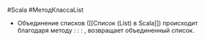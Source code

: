 #Scala #МетодКлассаList 

* Объединение списков ([[Список (List) в Scala]]) происходит благодаря методу : : : , возвращает объединенный список. 